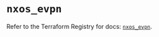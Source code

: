 # `nxos_evpn`

Refer to the Terraform Registry for docs: [`nxos_evpn`](https://registry.terraform.io/providers/ciscodevnet/nxos/0.5.10/docs/resources/evpn).
